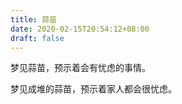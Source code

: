 ```yaml
---
title: 蒜苗
date: 2020-02-15T20:54:12+08:00
draft: false
---
```


梦见蒜苗，预示着会有忧虑的事情。

梦见成堆的蒜苗，预示着家人都会很忧虑。

